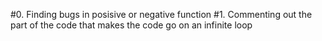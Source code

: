 #0. Finding bugs in posisive or negative function
#1. Commenting out the part of the code that makes the code go on an infinite loop